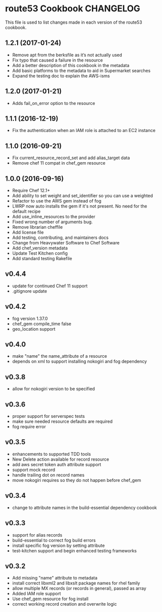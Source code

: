 # route53 Cookbook CHANGELOG

This file is used to list changes made in each version of the route53 cookbook.

## 1.2.1 (2017-01-24)

- Remove apt from the berksfile as it’s not actually used
- Fix typo that caused a failure in the resource
- Add a better description of this cookbook in the metadata
- Add basic platforms to the metadata to aid in Supermarket searches
- Expand the testing doc to explain the AWS-isms

## 1.2.0 (2017-01-21)

- Adds fail_on_error option to the resource

## 1.1.1 (2016-12-19)
- Fix the authentication when an IAM role is attached to an EC2 instance

## 1.1.0 (2016-09-21)
- Fix current_resource_record_set and add alias_target data
- Remove chef 11 compat in chef_gem resource

## 1.0.0 (2016-09-16)

- Require Chef 12.1+
- Add ability to set weight and set_identifier so you can use a weighted
- Refactor to use the AWS gem instead of fog
- LWRP now auto installs the gem if it's not present. No need for the default recipe
- Add use_inline_resources to the provider
- Fixed wrong number of arguments bug.
- Remove librarian cheffile
- Add license file
- Add testing, contributing, and maintainers docs
- Change from Heavywater Software to Chef Software
- Add chef_version metadata
- Update Test Kitchen config
- Add standard testing Rakefile

## v0.4.4

- update for continued Chef 11 support
- .gitignore update

## v0.4.2

- fog version 1.37.0
- chef_gem compile_time false
- geo_location support

## v0.4.0

- make "name" the name_attribute of a resource
- depends on xml to support installing nokogiri and fog dependency

## v0.3.8

- allow for nokogiri version to be specified

## v0.3.6

- proper support for serverspec tests
- make sure needed resource defaults are required
- fog require error

## v0.3.5

- enhancements to supported TDD tools
- New Delete action available for record resource
- add aws secret token auth attribute support
- support mock record
- handle trailing dot on record names
- move nokogiri requires so they do not happen before chef_gem

## v0.3.4

- change to attribute names in the build-essential dependency cookbook

## v0.3.3

- support for alias records
- build-essential to correct fog build errors
- install specific fog version by setting attribute
- test-kitchen support and begin enhanced testing frameworks

## v0.3.2

- Add missing "name" attribute to metadata
- install correct libxml2 and libxslt package names for rhel family
- allow multiple MX records (or records in general), passed as array
- Added IAM role support
- Use chef_gem resource for fog install
- correct working record creation and overwrite logic
